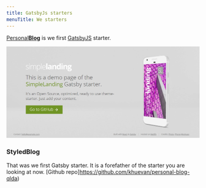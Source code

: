 ```yaml
---
title: GatsbyJs starters
menuTitle: We starters
---
```


[Personal**Blog**](https://github.com/khuevan/personal-blog-qlda) is we first [GatsbyJS](https://www.gatsbyjs.org/) starter.

![SimpleLanding](./gatsby-starter-simple-landing.png)

### StyledBlog

That was we first Gatsby starter. It is a forefather of the starter you are looking at now.
[Github repo]https://github.com/khuevan/personal-blog-qlda)

